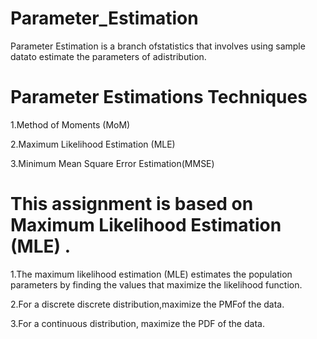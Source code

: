 # Parameter_Estimation
Parameter Estimation is a branch ofstatistics that involves using sample datato estimate the parameters of adistribution.

# Parameter Estimations Techniques
1.Method of Moments (MoM)

2.Maximum Likelihood Estimation (MLE)

3.Minimum Mean Square Error Estimation(MMSE)

# This assignment is based on Maximum Likelihood Estimation (MLE) .

1.The maximum likelihood estimation (MLE) estimates the population parameters by finding the values that maximize the likelihood function.

2.For a discrete discrete distribution,maximize the PMFof the data.

3.For a continuous distribution, maximize the PDF of the data.
